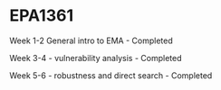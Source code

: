 # EPA1361

 Week 1-2 General intro to EMA - Completed
 
 
 Week 3-4 - vulnerability analysis - Completed 
 
 
 Week 5-6 - robustness and direct search - Completed 
 
